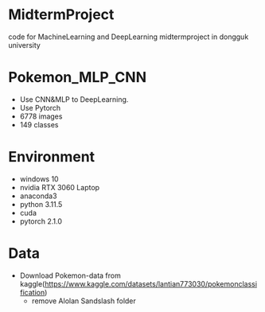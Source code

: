# MidtermProject
code for MachineLearning and DeepLearning midtermproject in dongguk university

# Pokemon_MLP_CNN
- Use CNN&MLP to DeepLearning.
- Use Pytorch
- 6778 images
- 149 classes

# Environment
- windows 10
- nvidia RTX 3060 Laptop
- anaconda3
- python 3.11.5
- cuda
- pytorch 2.1.0

# Data
- Download Pokemon-data from kaggle(https://www.kaggle.com/datasets/lantian773030/pokemonclassification)
  * remove Alolan Sandslash folder
